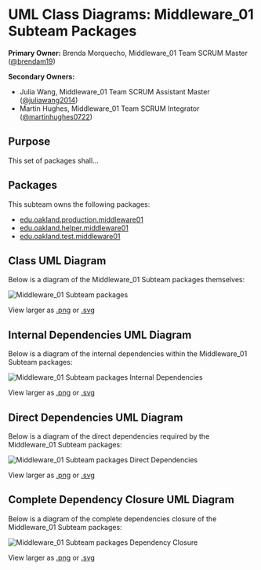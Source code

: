 # UML Class Diagrams: Middleware_01 Subteam Packages

**Primary Owner:** Brenda Morquecho, Middleware_01 Team SCRUM Master ([@brendam19](https://github.com/brendam19/))

**Secondary Owners:**

- Julia Wang, Middleware_01 Team SCRUM Assistant Master ([@juliawang2014](https://github.com/juliawang2014/))
- Martin Hughes, Middleware_01 Team SCRUM Integrator ([@martinhughes0722](https://github.com/martinhughes0722/))

## Purpose

This set of packages shall...

## Packages

This subteam owns the following packages:

- [edu.oakland.production.middleware01](production)
- [edu.oakland.helper.middleware01](helper)
- [edu.oakland.test.middleware01](test)

## Class UML Diagram

Below is a diagram of the Middleware_01 Subteam packages themselves:

![Middleware_01 Subteam packages](./Middleware01TestPackage.svg)

View larger as [.png](./Middleware01TestPackage.png) or [.svg](./Middleware01TestPackage.svg)

## Internal Dependencies UML Diagram

Below is a diagram of the internal dependencies within the Middleware_01 Subteam packages:

![Middleware_01 Subteam packages Internal Dependencies](./Middleware01TestPackage_InternalDependencies.svg)

View larger as [.png](./Middleware01TestPackage_InternalDependencies.png) or [.svg](./Middleware01TestPackage_InternalDependencies.svg)

## Direct Dependencies UML Diagram

Below is a diagram of the direct dependencies required by the Middleware_01 Subteam packages:

![Middleware_01 Subteam packages Direct Dependencies](./Middleware01TestPackage_DirectDependencies.svg)

View larger as [.png](./Middleware01TestPackage_DirectDependencies.png) or [.svg](./Middleware01TestPackage_DirectDependencies.svg)

## Complete Dependency Closure UML Diagram

Below is a diagram of the complete dependencies closure of the Middleware_01 Subteam packages:

![Middleware_01 Subteam packages Dependency Closure](./Middleware01TestPackage_Closure.svg)

View larger as [.png](./Middleware01TestPackage_Closure.png) or [.svg](./Middleware01TestPackage_Closure.svg)
